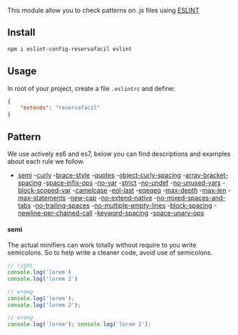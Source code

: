 This module allow you to check patterns on .js files using [ESLINT](https://eslint.org/)

## Install

```sh
npm i eslint-config-reservafacil eslint
```

## Usage

In root of your project, create a file `.eslintrc` and define:

```json
{
    "extends": "reservafacil"
}
```

## Pattern

We use actively es6 and es7, below you can find descriptions and examples about each rule we follow.

- [semi](#semi)
-[curly](#curly)
-[brace-style](#brace-style)
-[quotes](#quotes)
-[object-curly-spacing](#object-curly-spacing)
-[array-bracket-spacing](#array-bracket-spacing)
-[space-infix-ops](#space-infix-ops)
-[no-var](#no-var)
-[strict](#strict)
-[no-undef](#no-undef)
-[no-unused-vars](#no-unused-vars)
-[block-scoped-var](#block-scoped-var)
-[camelcase](#camelcase)
-[eol-last](#eol-last)
-[eqeqeq](#eqeqeq)
-[max-depth](#max-depth)
-[max-len](#max-len)
-[max-statements](#max-statements)
-[new-cap](#new-cap)
-[no-extend-native](#no-extend-native)
-[no-mixed-spaces-and-tabs](#no-mixed-spaces-and-tabs)
-[no-trailing-spaces](#no-trailing-spaces)
-[no-multiple-empty-lines](#no-multiple-empty-lines)
-[block-spacing](#block-spacing)
-[newline-per-chained-call](#newline-per-chained-call)
-[keyword-spacing](#keyword-spacing)
-[space-unary-ops](#space-unary-ops)

#### semi

The actual minifiers can work totally without require to you write semicolons. So to help write a cleaner code, avoid use of semicolons.

```js
// right
console.log('lorem')
console.log('lorem 2')

// wrong
console.log('lorem');
console.log('lorem 2');

// wrong
console.log('lorem'); console.log('lorem 2');
```
